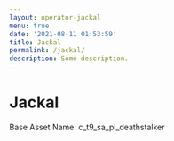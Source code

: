 ```yaml
---
layout: operator-jackal
menu: true
date: '2021-08-11 01:53:59'
title: Jackal
permalink: /jackal/
description: Some description.
---
```


# Jackal

Base Asset Name: c_t9_sa_pl_deathstalker